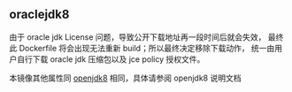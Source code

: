 ## oraclejdk8

由于 oracle jdk License 问题，导致公开下载地址再一段时间后就会失效，
最终此 Dockerfile 将会出现无法重新 build；所以最终决定移除下载动作，
统一由用户自行下载 oracle jdk 压缩包以及 jce policy 授权文件。

本镜像其他属性同 [openjdk8](https://github.com/Gozap/dockerfile/tree/master/openjdk8) 相同，具体请参阅 openjdk8 说明文档
